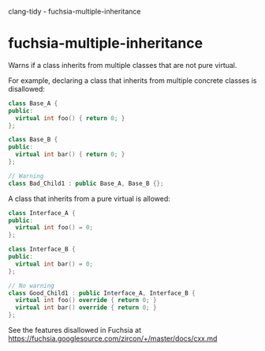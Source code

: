 clang-tidy - fuchsia-multiple-inheritance

</div>

# fuchsia-multiple-inheritance

Warns if a class inherits from multiple classes that are not pure
virtual.

For example, declaring a class that inherits from multiple concrete
classes is disallowed:

``` c++
class Base_A {
public:
  virtual int foo() { return 0; }
};

class Base_B {
public:
  virtual int bar() { return 0; }
};

// Warning
class Bad_Child1 : public Base_A, Base_B {};
```

A class that inherits from a pure virtual is allowed:

``` c++
class Interface_A {
public:
  virtual int foo() = 0;
};

class Interface_B {
public:
  virtual int bar() = 0;
};

// No warning
class Good_Child1 : public Interface_A, Interface_B {
  virtual int foo() override { return 0; }
  virtual int bar() override { return 0; }
};
```

See the features disallowed in Fuchsia at
<https://fuchsia.googlesource.com/zircon/+/master/docs/cxx.md>
